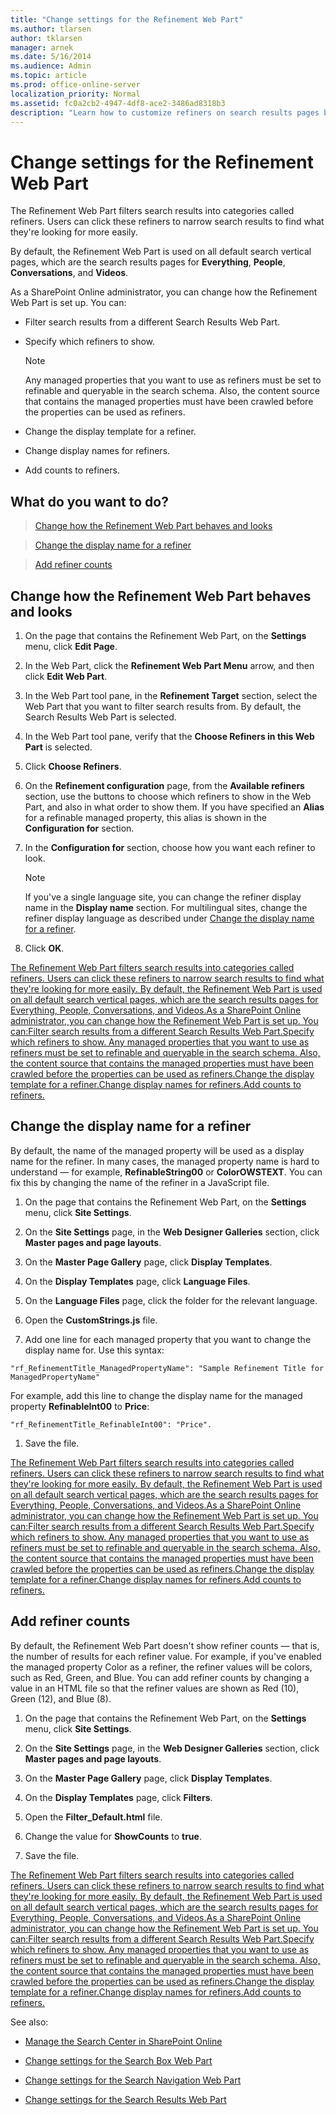 ```yaml
---
title: "Change settings for the Refinement Web Part"
ms.author: tlarsen
author: tklarsen
manager: arnek
ms.date: 5/16/2014
ms.audience: Admin
ms.topic: article
ms.prod: office-online-server
localization_priority: Normal
ms.assetid: fc0a2cb2-4947-4df8-ace2-3486ad8318b3
description: "Learn how to customize refiners on search results pages by changing settings in the Refinement Web Part. The Refinement Web Part filters search results into categories called refiners."
---
```


# Change settings for the Refinement Web Part

The Refinement Web Part filters search results into categories called refiners. Users can click these refiners to narrow search results to find what they're looking for more easily. 
  
By default, the Refinement Web Part is used on all default search vertical pages, which are the search results pages for **Everything**, **People**, **Conversations**, and **Videos**.
  
As a SharePoint Online administrator, you can change how the Refinement Web Part is set up. You can:
  
- Filter search results from a different Search Results Web Part.
    
- Specify which refiners to show.
  
    > [!NOTE]
    >  Any managed properties that you want to use as refiners must be set to refinable and queryable in the search schema. Also, the content source that contains the managed properties must have been crawled before the properties can be used as refiners. 
  
- Change the display template for a refiner.
    
- Change display names for refiners.
    
- Add counts to refiners.
    
## What do you want to do?
<a name="__top"> </a>

> [Change how the Refinement Web Part behaves and looks](the-refinement-web-part.md#__toc348362488)
    
> [Change the display name for a refiner](the-refinement-web-part.md#__change_the_display)
    
> [Add refiner counts](the-refinement-web-part.md#__toc348362490)
    
## Change how the Refinement Web Part behaves and looks
<a name="__toc348362488"> </a>

1. On the page that contains the Refinement Web Part, on the **Settings** menu, click **Edit Page**.
    
2. In the Web Part, click the **Refinement Web Part Menu** arrow, and then click **Edit Web Part**. 
    
3. In the Web Part tool pane, in the **Refinement Target** section, select the Web Part that you want to filter search results from. By default, the Search Results Web Part is selected. 
    
4. In the Web Part tool pane, verify that the **Choose Refiners in this Web Part** is selected. 
    
5. Click **Choose Refiners**.
    
6. On the **Refinement configuration** page, from the **Available refiners** section, use the buttons to choose which refiners to show in the Web Part, and also in what order to show them. If you have specified an **Alias** for a refinable managed property, this alias is shown in the **Configuration for** section. 
    
7. In the **Configuration for** section, choose how you want each refiner to look. 
    
    > [!NOTE]
    >  If you've a single language site, you can change the refiner display name in the **Display name** section. For multilingual sites, change the refiner display language as described under [Change the display name for a refiner](the-refinement-web-part.md#__change_the_display). 
  
8. Click **OK**.
    
[The Refinement Web Part filters search results into categories called refiners. Users can click these refiners to narrow search results to find what they're looking for more easily. By default, the Refinement Web Part is used on all default search vertical pages, which are the search results pages for Everything, People, Conversations, and Videos.As a SharePoint Online administrator, you can change how the Refinement Web Part is set up. You can:Filter search results from a different Search Results Web Part.Specify which refiners to show. Any managed properties that you want to use as refiners must be set to refinable and queryable in the search schema. Also, the content source that contains the managed properties must have been crawled before the properties can be used as refiners.Change the display template for a refiner.Change display names for refiners.Add counts to refiners.](the-refinement-web-part.md#__top)
  
## Change the display name for a refiner
<a name="__change_the_display"> </a>

By default, the name of the managed property will be used as a display name for the refiner. In many cases, the managed property name is hard to understand — for example, **RefinableString00** or **ColorOWSTEXT**. You can fix this by changing the name of the refiner in a JavaScript file.
  
1. On the page that contains the Refinement Web Part, on the **Settings** menu, click **Site Settings**.
    
2. On the **Site Settings** page, in the **Web Designer Galleries** section, click **Master pages and page layouts**. 
    
3. On the **Master Page Gallery** page, click **Display Templates**.
    
4. On the **Display Templates** page, click **Language Files**.
    
5. On the **Language Files** page, click the folder for the relevant language. 
    
6. Open the **CustomStrings.js** file. 
    
7. Add one line for each managed property that you want to change the display name for. Use this syntax: 
    
 `"rf_RefinementTitle_ManagedPropertyName": "Sample Refinement Title for ManagedPropertyName"`
  
For example, add this line to change the display name for the managed property **RefinableInt00** to **Price**: 
  
```
"rf_RefinementTitle_RefinableInt00": "Price".
```

1. Save the file.
    
[The Refinement Web Part filters search results into categories called refiners. Users can click these refiners to narrow search results to find what they're looking for more easily. By default, the Refinement Web Part is used on all default search vertical pages, which are the search results pages for Everything, People, Conversations, and Videos.As a SharePoint Online administrator, you can change how the Refinement Web Part is set up. You can:Filter search results from a different Search Results Web Part.Specify which refiners to show. Any managed properties that you want to use as refiners must be set to refinable and queryable in the search schema. Also, the content source that contains the managed properties must have been crawled before the properties can be used as refiners.Change the display template for a refiner.Change display names for refiners.Add counts to refiners.](the-refinement-web-part.md#__top)
  
## Add refiner counts
<a name="__toc348362490"> </a>

By default, the Refinement Web Part doesn't show refiner counts — that is, the number of results for each refiner value. For example, if you've enabled the managed property Color as a refiner, the refiner values will be colors, such as Red, Green, and Blue. You can add refiner counts by changing a value in an HTML file so that the refiner values are shown as Red (10), Green (12), and Blue (8).
  
1. On the page that contains the Refinement Web Part, on the **Settings** menu, click **Site Settings**.
    
2. On the **Site Settings** page, in the **Web Designer Galleries** section, click **Master pages and page layouts**. 
    
3. On the **Master Page Gallery** page, click **Display Templates**.
    
4. On the **Display Templates** page, click **Filters**.
    
5. Open the **Filter_Default.html** file. 
    
6. Change the value for **ShowCounts** to **true**.
    
7. Save the file.
    
[The Refinement Web Part filters search results into categories called refiners. Users can click these refiners to narrow search results to find what they're looking for more easily. By default, the Refinement Web Part is used on all default search vertical pages, which are the search results pages for Everything, People, Conversations, and Videos.As a SharePoint Online administrator, you can change how the Refinement Web Part is set up. You can:Filter search results from a different Search Results Web Part.Specify which refiners to show. Any managed properties that you want to use as refiners must be set to refinable and queryable in the search schema. Also, the content source that contains the managed properties must have been crawled before the properties can be used as refiners.Change the display template for a refiner.Change display names for refiners.Add counts to refiners.](the-refinement-web-part.md#__top)
  
See also: 
  
- [Manage the Search Center in SharePoint Online](manage-the-search-center)
    
- [Change settings for the Search Box Web Part](the-search-box-web-part)
    
- [Change settings for the Search Navigation Web Part](the-search-navigation-web-part)
    
- [Change settings for the Search Results Web Part](https://support.office.com/article/40ff85b3-bc5e-4230-b1dd-f088188e487e)
    

